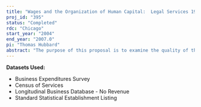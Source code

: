 ```yaml
---
title: "Wages and the Organization of Human Capital:  Legal Services 1977-1997"
proj_id: "395"
status: "Completed"
rdc: "Chicago"
start_year: "2004"
end_year: "2007.0"
pi: "Thomas Hubbard"
abstract: "The purpose of this proposal is to examine the quality of the 1977, 1982, 1987, 1992, and 1997 Census of Services data for legal services firms on payroll by occupation, to determine whether one can combine revenue and payroll data to infer partner compensation, and to assess whether the manner in which the Bureau collects the occupation and payroll data produces distorted estimates in its publications. We then plan to use the Census microdata to investigate how the organization of legal services – in particular, firms’ hierarchical structure – has changed over time, characterize the distribution of wages in this industry and how it has changed over time, and analyze relationships between changes in hierarchies and changes in the wage distribution. The latter will lead to a better understanding of wage inequality not only in legal services, but in human-capital-intensive sectors (such as services) more broadly. The project will benefit Census programs in several ways. First, the project centers around the payroll by occupation data, which to our knowledge have not been used by CES staff. In the course of our project, we will learn the strengths and weaknesses of these data and communicate them to Census staff. These data have the potential to be a valuable resource to researchers investigating wage inequality, but if the responses to current questions are low-quality, the questions should either be changed or discontinued. Second, the Census has published estimates of the number of partners and associate lawyers for the U.S. and for select MSAs in recent Census years except 1997. These estimates have been somewhat misleading because they are based on definitions of “partners” and “associates” that differ from conventional uses of these terms in the industry. We plan to assess the magnitude of the distortion this produces, and create alternative estimates that are based on conventional definitions of “partners” and “associates.” Third, we would enhance the data we work with in two ways. We would link them over time, and provide alternative estimates of the number of partners and associates at each individual establishment in our data. These augmented datasets would be available to Census researchers."
---
```


**Datasets Used:**

  - Business Expenditures Survey 
  - Census of Services 
  - Longitudinal Business Database - No Revenue 
  - Standard Statistical Establishment Listing 


